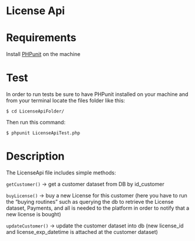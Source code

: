 # License Api
 
 # Requirements
 
Install [PHPunit](https://phpunit.de/) on the machine


# Test
In order to run tests be sure to have PHPunit installed on your machine and from your terminal locate the files folder like this:

 `$ cd LicenseApiFolder/`

Then run this command:

 `$ phpunit LicenseApiTest.php`

# Description

The LicenseApi file includes simple methods:

`getCustomer()` → get a customer dataset from DB by id_customer

`buyLicense()` → buy a new License for this customer (here you have to run the “buying routines” such as querying the db to retrieve the License dataset, Payments, and all is needed to the platform in order to notify that a new license is bought)

`updateCustomer()` → update the customer dataset into db (new license_id and license_exp_datetime is attached at the customer dataset)
